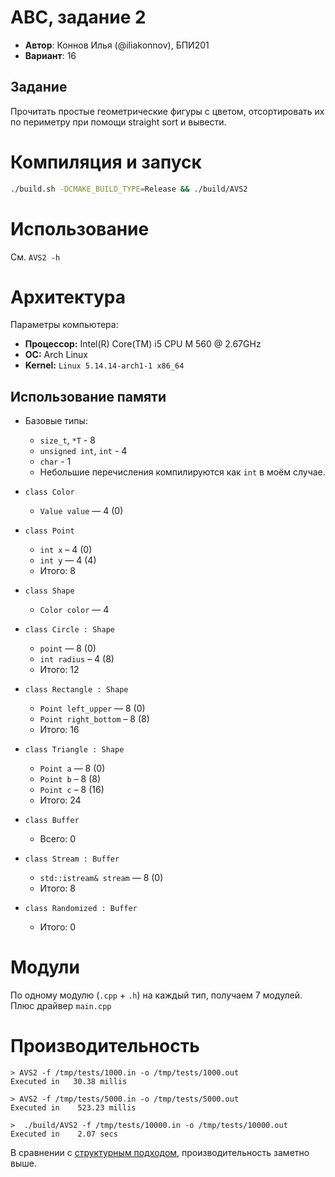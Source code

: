 # АВС, задание 2

- **Автор**: Коннов Илья (@iliakonnov), БПИ201
- **Вариант**: 16

## Задание
Прочитать простые геометрические фигуры с цветом, отсортировать их по периметру при помощи straight sort и вывести.

# Компиляция и запуск
```bash
./build.sh -DCMAKE_BUILD_TYPE=Release && ./build/AVS2
```

# Использование
См. `AVS2 -h`

# Архитектура

Параметры компьютера:

- **Процессор:**  Intel(R) Core(TM) i5 CPU M 560 @ 2.67GHz
- **ОС:** Arch Linux
- **Kernel:** `Linux 5.14.14-arch1-1 x86_64`

## Использование памяти

- Базовые типы:
    * `size_t`, `*T` - 8
    * `unsigned int`, `int` - 4
    * `char` - 1
    * Небольшие перечисления компилируются как `int` в моём случае.

- `class Color`
    - `Value value` — 4 (0)

- `class Point`
    * `int x` – 4 (0)
    * `int y` — 4 (4)
    * Итого: 8

- `class Shape`
    * `Color color` — 4

- `class Circle : Shape`
    * `point` — 8 (0)
    * `int radius` – 4 (8)
    * Итого: 12

- `class Rectangle : Shape`
    * `Point left_upper` — 8 (0)
    * `Point right_bottom` – 8 (8)
    * Итого: 16

- `class Triangle : Shape`
    * `Point a` — 8 (0)
    * `Point b` – 8 (8)
    * `Point c` – 8 (16)
    * Итого: 24

- `class Buffer`
    * Всего: 0

- `class Stream : Buffer`
    * `std::istream& stream` — 8 (0)
    * Итого: 8

- `class Randomized : Buffer`
    * Итого: 0

# Модули
По одному модулю (`.cpp` + `.h`) на каждый тип, получаем 7 модулей. Плюс драйвер `main.cpp`

# Производительность
```
> AVS2 -f /tmp/tests/1000.in -o /tmp/tests/1000.out
Executed in   30.38 millis

> AVS2 -f /tmp/tests/5000.in -o /tmp/tests/5000.out
Executed in    523.23 millis

>  ./build/AVS2 -f /tmp/tests/10000.in -o /tmp/tests/10000.out
Executed in    2.07 secs
```

В сравнении с [структурным подходом](https://github.com/ik-hse-projects/avs-hw-1#%D0%BF%D1%80%D0%BE%D0%B8%D0%B7%D0%B2%D0%BE%D0%B4%D0%B8%D1%82%D0%B5%D0%BB%D1%8C%D0%BD%D0%BE%D1%81%D1%82%D1%8C), производительность заметно выше.